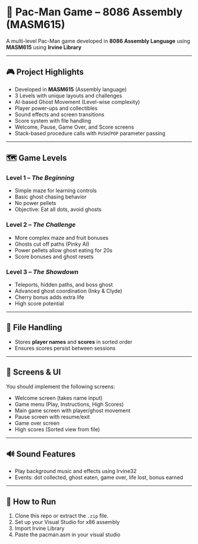 # 👾 Pac-Man Game – 8086 Assembly (MASM615)

A multi-level Pac-Man game developed in **8086 Assembly Language** using **MASM615** using **Irvine Library**

---

## 🎮 Project Highlights

- Developed in **MASM615** (Assembly language)
- 3 Levels with unique layouts and challenges
- AI-based Ghost Movement (Level-wise complexity)
- Player power-ups and collectibles
- Sound effects and screen transitions
- Score system with file handling
- Welcome, Pause, Game Over, and Score screens
- Stack-based procedure calls with `PUSH`/`POP` parameter passing

---

## 🗺️ Game Levels

### Level 1 – *The Beginning*
- Simple maze for learning controls
- Basic ghost chasing behavior
- No power pellets
- Objective: Eat all dots, avoid ghosts

### Level 2 – *The Challenge*
- More complex maze and fruit bonuses
- Ghosts cut off paths (Pinky AI)
- Power pellets allow ghost eating for 20s
- Score bonuses and ghost resets

### Level 3 – *The Showdown*
- Teleports, hidden paths, and boss ghost
- Advanced ghost coordination (Inky & Clyde)
- Cherry bonus adds extra life
- High score potential

---

## 💾 File Handling

- Stores **player names** and **scores** in sorted order
- Ensures scores persist between sessions

---

## 🎨 Screens & UI

You should implement the following screens:
- Welcome screen (takes name input)
- Game menu (Play, Instructions, High Scores)
- Main game screen with player/ghost movement
- Pause screen with resume/exit
- Game over screen
- High scores (Sorted view from file)

---

## 🔊 Sound Features

- Play background music and effects using Irvine32
- Events: dot collected, ghost eaten, game over, life lost, bonus earned

---

## 🚀 How to Run

1. Clone this repo or extract the `.zip` file.
2. Set up your Visual Studio for x86 assembly
3. Import Irvine Library
4. Paste the pacman.asm in your visual studio






